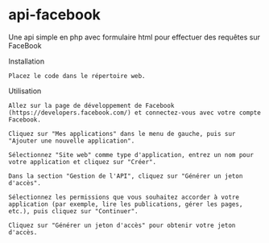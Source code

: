 # api-facebook
Une api simple en php avec formulaire html pour effectuer des requêtes sur FaceBook


   Installation


    Placez le code dans le répertoire web.
   
   Utilisation


    Allez sur la page de développement de Facebook (https://developers.facebook.com/) et connectez-vous avec votre compte Facebook.
    
    Cliquez sur "Mes applications" dans le menu de gauche, puis sur "Ajouter une nouvelle application".
    
    Sélectionnez "Site web" comme type d'application, entrez un nom pour votre application et cliquez sur "Créer".
    
    Dans la section "Gestion de l'API", cliquez sur "Générer un jeton d'accès".
    
    Sélectionnez les permissions que vous souhaitez accorder à votre application (par exemple, lire les publications, gérer les pages, etc.), puis cliquez sur "Continuer".
    
    Cliquez sur "Générer un jeton d'accès" pour obtenir votre jeton d'accès.
